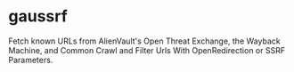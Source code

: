 # gaussrf
Fetch known URLs from AlienVault's Open Threat Exchange, the Wayback Machine, and Common Crawl and Filter Urls With OpenRedirection or SSRF Parameters.
